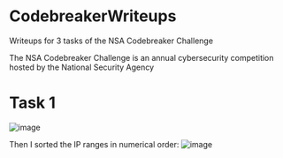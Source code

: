 # CodebreakerWriteups
Writeups for 3 tasks of the NSA Codebreaker Challenge

The NSA Codebreaker Challenge is an annual cybersecurity competition hosted by the National Security Agency

# Task 1
![image](https://media.github.tamu.edu/user/17583/files/d6b66980-c7f0-11ec-8438-6784c7669612)

Then I sorted the IP ranges in numerical order:
![image](https://media.github.tamu.edu/user/17583/files/ea1b0200-c7fb-11ec-8a44-d322caa371d5)



